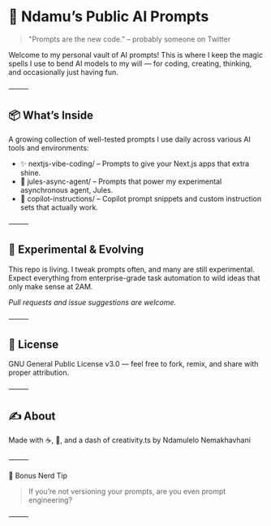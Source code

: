 # 🤖 Ndamu’s Public AI Prompts

> "Prompts are the new code.” – probably someone on Twitter

Welcome to my personal vault of AI prompts! This is where I keep the magic spells I use to bend AI models to my will — for coding, creating, thinking, and occasionally just having fun.

⸻

## 📦 What’s Inside

A growing collection of well-tested prompts I use daily across various AI tools and environments:

-	✨ nextjs-vibe-coding/ – Prompts to give your Next.js apps that extra shine.
-	🤖 jules-async-agent/ – Prompts that power my experimental asynchronous agent, Jules.
-	🧠 copilot-instructions/ – Copilot prompt snippets and custom instruction sets that actually work.

⸻

## 🧪 Experimental & Evolving

This repo is living. I tweak prompts often, and many are still experimental. Expect everything from enterprise-grade task automation to wild ideas that only make sense at 2AM.

*Pull requests and issue suggestions are welcome.*

⸻

## 📜 License

GNU General Public License v3.0 — feel free to fork, remix, and share with proper attribution.

⸻

## ✍️ About

Made with ☕, 🤘, and a dash of creativity.ts
by Ndamulelo Nemakhavhani

⸻

🚀 Bonus Nerd Tip

> If you’re not versioning your prompts, are you even prompt engineering?

⸻
